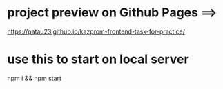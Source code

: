 # project preview on Github Pages ==>
https://patau23.github.io/kazprom-frontend-task-for-practice/

# use this to start on local server
npm i && npm start
